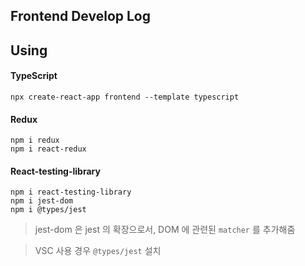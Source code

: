 ## Frontend Develop Log

## Using

#### TypeScript

```terminal
npx create-react-app frontend --template typescript
```

#### Redux

```terminal
npm i redux
npm i react-redux
```

#### React-testing-library

```terminal
npm i react-testing-library
npm i jest-dom
npm i @types/jest
```

> jest-dom 은 jest 의 확장으로서, DOM 에 관련된 `matcher` 를 추가해줌

> VSC 사용 경우 `@types/jest` 설치
